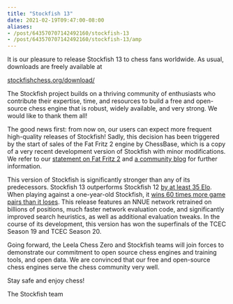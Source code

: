 ```yaml
---
title: "Stockfish 13"
date: 2021-02-19T09:47:00-08:00
aliases:
- /post/643570707142492160/stockfish-13
- /post/643570707142492160/stockfish-13/amp
---
```



It is our pleasure to release Stockfish 13 to chess fans worldwide. As
usual, downloads are freely available at

[stockfishchess.org/download/](https://stockfishchess.org/download/)

The Stockfish project builds on a thriving community of enthusiasts who
contribute their expertise, time, and resources to build a free and
open-source chess engine that is robust, widely available, and very
strong. We would like to thank them all!

The good news first: from now on, our users can expect more frequent
high-quality releases of Stockfish! Sadly, this decision has been
triggered by the start of sales of the Fat Fritz 2 engine by ChessBase,
which is a copy of a very recent development version of Stockfish with
minor modifications. We refer to our [statement on Fat Fritz
2](https://blog.stockfishchess.org/post/643239805544792064/statement-on-fat-fritz-2)
and [a community
blog](https://lichess.org/blog/YCvy7xMAACIA8007/fat-fritz-2-is-a-rip-off)
for further information.

This version of Stockfish is significantly stronger than any of its
predecessors. Stockfish 13 outperforms Stockfish 12 [by at least 35
Elo](https://tests.stockfishchess.org/tests/view/602bcccf7f517a561bc49b11).
When playing against a one-year-old Stockfish, it [wins 60 times more
game pairs than it
loses](https://tests.stockfishchess.org/tests/view/600fbb9c735dd7f0f0352d59).
This release features an NNUE network retrained on billions of
positions, much faster network evaluation code, and significantly
improved search heuristics, as well as additional evaluation tweaks. In
the course of its development, this version has won the superfinals of
the TCEC Season 19 and TCEC Season 20.

Going forward, the Leela Chess Zero and Stockfish teams will join forces
to demonstrate our commitment to open source chess engines and training
tools, and open data. We are convinced that our free and open-source
chess engines serve the chess community very well.

Stay safe and enjoy chess!

The Stockfish team
